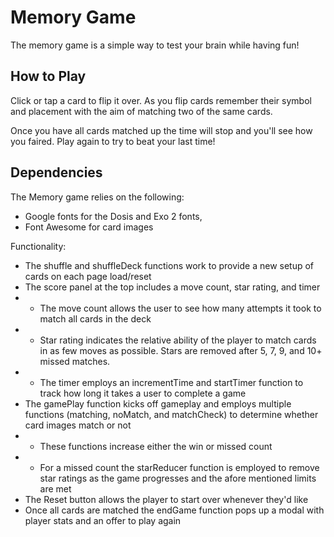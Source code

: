 # Memory Game

The memory game is a simple way to test your brain while having fun! 

## How to Play

Click or tap a card to flip it over. As you flip cards remember their symbol and placement with the aim of matching two of the same cards. 

Once you have all cards matched up the time will stop and you'll see how you faired. Play again to try to beat your last time!
## Dependencies 
The Memory game relies on the following: 
* Google fonts for the Dosis and Exo 2 fonts, 
* Font Awesome for card images

Functionality:
* The shuffle and shuffleDeck functions work to provide a new setup of cards on each page load/reset
* The score panel at the top includes a move count, star rating, and timer 
* * The move count allows the user to see how many attempts it took to match all cards in the deck
* * Star rating indicates the relative ability of the player to match cards in as few moves as possible. Stars are removed after 5, 7, 9, and 10+ missed matches.
* * The timer employs an incrementTime and startTimer function to track how long it takes a user to complete a game
* The gamePlay function kicks off gameplay and employs multiple functions (matching, noMatch, and matchCheck) to determine whether card images match or not
* * These functions increase either the win or missed count
* * For a missed count the starReducer function is employed to remove star ratings as the game progresses and the afore mentioned limits are met
* The Reset button allows the player to start over whenever they'd like
* Once all cards are matched the endGame function pops up a modal with player stats and an offer to play again
